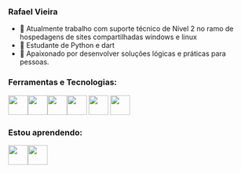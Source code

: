 ### Rafael Vieira

- 🔭 Atualmente trabalho com suporte técnico de Nível 2 no ramo de hospedagens de sites compartilhadas windows e linux
- 🌱 Estudante de Python e dart 
- 🤝 Apaixonado por desenvolver soluções lógicas e práticas para pessoas.

### Ferramentas e Tecnologias:
<img src="https://cdn.jsdelivr.net/gh/devicons/devicon/icons/git/git-original.svg" width="40" height="40"/><img src="https://cdn.jsdelivr.net/gh/devicons/devicon/icons/python/python-original-wordmark.svg" width="40" height="40" /><img src="https://cdn.jsdelivr.net/gh/devicons/devicon/icons/linux/linux-original.svg" width="40" height="40" /><img src="https://cdn.jsdelivr.net/gh/devicons/devicon/icons/mysql/mysql-original.svg" width="40" height="40"/>
<img src="https://cdn.jsdelivr.net/gh/devicons/devicon/icons/postgresql/postgresql-plain.svg" width="40" height="40"/>
<i class="devicon-microsoftsqlserver-plain-wordmark"><img src="https://cdn.jsdelivr.net/gh/devicons/devicon/icons/microsoftsqlserver/microsoftsqlserver-plain-wordmark.svg" width="40" height="40" /></i>


### Estou aprendendo: 
<img src="https://cdn.jsdelivr.net/gh/devicons/devicon/icons/dart/dart-original.svg" width="40" height="40"/><img src="https://cdn.jsdelivr.net/gh/devicons/devicon/icons/flutter/flutter-original.svg" width="40" height="40"/>
